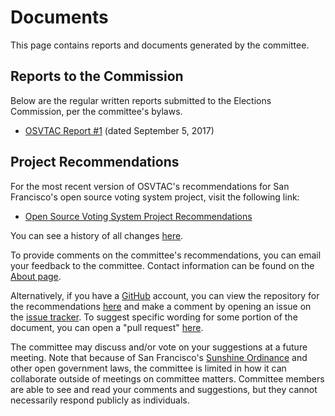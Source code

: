# Documents

This page contains reports and documents generated by the committee.

## Reports to the Commission

Below are the regular written reports submitted to the Elections
Commission, per the committee's bylaws.

* [OSVTAC Report #1][osvtac-report-1] (dated September 5, 2017)

## Project Recommendations

For the most recent version of OSVTAC's recommendations for San Francisco's
open source voting system project, visit the following link:

* [Open Source Voting System Project Recommendations][osvtac-recommendations]

You can see a history of all changes [here][recommendations-history].

To provide comments on the committee's recommendations, you can email your
feedback to the committee. Contact information can be found on the [About
page][osvtac-about].

Alternatively, if you have a [GitHub][github] account, you can view the
repository for the recommendations [here][recommendations-repo] and make a
comment by opening an issue on the [issue tracker][recommendations-issues].
To suggest specific wording for some portion of the document, you can open a
"pull request" [here][recommendations-pulls].

The committee may discuss and/or vote on your suggestions at a future
meeting. Note that because of San Francisco's [Sunshine Ordinance] and other
open government laws, the committee is limited in how it can collaborate
outside of meetings on committee matters. Committee members are able to see
and read your comments and suggestions, but they cannot necessarily respond
publicly as individuals.


[github]: https://github.com/
[osvtac-about]: about
[osvtac-recommendations]: recommendations/index
[osvtac-report-1]: files/reports/OSVTAC_Report_01_September_5_2017.pdf
[recommendations-history]: https://github.com/OSVTAC/project-recommendations/commits/master
[recommendations-issues]: https://github.com/OSVTAC/project-recommendations/issues
[recommendations-pulls]: https://github.com/OSVTAC/project-recommendations/pulls
[recommendations-repo]: https://github.com/OSVTAC/project-recommendations
[Sunshine Ordinance]: https://www.sfcityattorney.org/good-government/sunshine/
